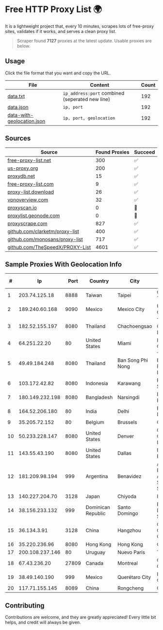 
# Free HTTP Proxy List 🌍

It is a lightweight project that, every 10 minutes, scrapes lots of free-proxy sites, validates if it works, and serves a clean proxy list.


> Scraper found **7127** proxies at the latest update. Usable proxies are below.

## Usage

Click the file format that you want and copy the URL.


|File|Content|Count|
|----|-------|-----|
|[data.txt](https://raw.githubusercontent.com/themiralay/Proxy-List-World/master/data.txt)|`ip_address:port` combined (seperated new line)|192|
|[data.json](https://raw.githubusercontent.com/themiralay/Proxy-List-World/master/data.json)|`ip, port`|192|
|[data-with-geolocation.json](https://raw.githubusercontent.com/themiralay/Proxy-List-World/master/data-with-geolocation.json)|`ip, port, geolocation`|192|

## Sources

|Source|Found Proxies|Succeed|
|------|-------------|-------|
|[free-proxy-list.net](https://free-proxy-list.net)|300|✅|
|[us-proxy.org](https://www.us-proxy.org)|200|✅|
|[proxydb.net](http://proxydb.net)|15|✅|
|[free-proxy-list.com](https://free-proxy-list.com/?page=&port=&type%5B%5D=http&type%5B%5D=https&up_time=0&search=Search)|9|✅|
|[proxy-list.download](https://www.proxy-list.download/HTTP)|26|✅|
|[vpnoverview.com](https://vpnoverview.com/privacy/anonymous-browsing/free-proxy-servers)|32|✅|
|[proxyscan.io](https://www.proxyscan.io)|0|🚫|
|[proxylist.geonode.com](https://proxylist.geonode.com/api/proxy-list?limit=300&page=1&sort_by=lastChecked&sort_type=desc&protocols=http,https)|0|🚫|
|[proxyscrape.com](https://api.proxyscrape.com/v2/?request=displayproxies&protocol=http&timeout=10000&country=all&ssl=all&anonymity=all)|827|✅|
|[github.com/clarketm/proxy-list](https://raw.githubusercontent.com/clarketm/proxy-list/master/proxy-list-raw.txt)|400|✅|
|[github.com/monosans/proxy-list](https://raw.githubusercontent.com/monosans/proxy-list/main/proxies/http.txt)|717|✅|
|[github.com/TheSpeedX/PROXY-List](https://raw.githubusercontent.com/TheSpeedX/PROXY-List/master/http.txt)|4601|✅|


## Sample Proxies With Geolocation Info

|#|Ip|Port|Country|City|Internet Service Provider|
|-|--|----|-------|----|-------------------------|
|1|203.74.125.18|8888|Taiwan|Taipei|Chunghwa Telecom Co., Ltd.|
|2|189.240.60.168|9090|Mexico|Mexico City|Uninet S.A. de C.V.|
|3|182.52.155.197|8080|Thailand|Chachoengsao|TOT Public Company Limited|
|4|64.251.22.20|80|United States|Miami|Infolink Global Corporation|
|5|49.49.184.248|8080|Thailand|Ban Song Phi Nong|Triple T Broadband Public Company Limited|
|6|103.172.42.82|8080|Indonesia|Karawang|PT Media Solusi Sukses|
|7|180.149.232.198|8080|Bangladesh|Narsingdi|Digi Jadoo Broadband Ltd|
|8|164.52.206.180|80|India|Delhi|E2E Networks Limited|
|9|35.205.72.152|80|Belgium|Brussels|Google LLC|
|10|50.233.228.147|8080|United States|Denver|Comcast Cable Communications, LLC|
|11|143.55.43.190|8080|United States|Dallas|Nextlink Broadband|
|12|181.209.98.194|999|Argentina|Benavidez|ARSAT - Empresa Argentina de Soluciones Satelitales S.A|
|13|140.227.204.70|3128|Japan|Chiyoda|InfoSphere|
|14|38.156.233.132|999|Dominican Republic|Santo Domingo|BITNET DOMINICANA, S.R.L.|
|15|36.134.3.91|3128|China|Hangzhou|China Mobile Communications Corporation|
|16|35.220.236.96|8080|Hong Kong|Hong Kong|Google LLC|
|17|200.108.237.146|80|Uruguay|Nuevo Paris|Tecnowind S.A.|
|18|67.43.236.20|27809|Canada|Montreal|GloboTech Communications|
|19|38.49.140.190|999|Mexico|Querétaro City|Ientc S De RL De CV|
|20|117.71.155.145|8089|China|Rongcheng|Chinanet|



## Contributing

Contributions are welcome, and they are greatly appreciated! Every
little bit helps, and credit will always be given.

